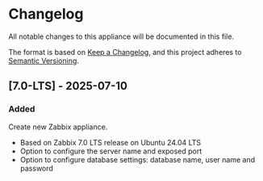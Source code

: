 # Changelog

All notable changes to this appliance will be documented in this file.

The format is based on [Keep a Changelog](https://keepachangelog.com/en/1.1.0/),
and this project adheres to [Semantic Versioning](https://semver.org/spec/v2.0.0.html).

## [7.0-LTS] - 2025-07-10

### Added

Create new Zabbix appliance.

- Based on Zabbix 7.0 LTS release on Ubuntu 24.04 LTS
- Option to configure the server name and exposed port
- Option to configure database settings: database name, user name and password
